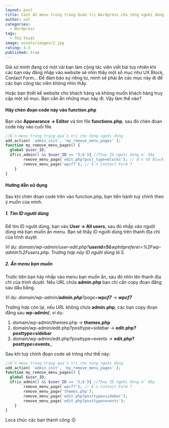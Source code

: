 ```yaml
---
layout: post
title: Cách ẩn menu trong trang Quản trị Wordpress cho từng người dùng
author: sal
categories:
  - Wordpress
tags:
  - Thủ thuật
image: assets/images/2.jpg
rating: 4.5
published: true
---
```

Giả sử mình đang có một vài bạn làm cộng tác viên viết bài tuy nhiên khi các bạn này đăng nhập vào website sẽ nhìn thấy một số mục như UX Block, Contact Form... Để đảm bảo sự riêng tư, mình sẽ phải ẩn các mục này đi để các bạn cộng tác viên không nhìn thấy.

Hoặc bạn thiết kế website cho khách hàng và không muốn khách hàng truy cập một số mục. Bạn cần ẩn những mục này đi. Vậy làm thế nào?

#### Hãy chèn đoạn code này vào function.php
Bạn vào **Appearance -> Editor** và tìm file **functions.php**, sau đó chèn đoạn code này vào cuối file.
```php
//Ẩn menu trong trang quản trị cho từng người dùng
add_action( 'admin_init', 'my_remove_menu_pages' );
function my_remove_menu_pages() {
  global $user_ID;
  if(is_admin() && $user_ID == '5;6'){ //Thay ID người dùng ở đây
        remove_menu_page('edit.php?post_type=blocks'); // Ẩn UX Block của Flatsome
        remove_menu_page('wpcf7'); // Ẩn Contact Form 7
    }
}
```
#### Hướng dẫn sử dụng
Sau khi chèn đoạn code trên vào function.php, bạn tiến hành tuỳ chỉnh theo ý muốn của mình.
#####  1. Tìm ID người dùng

<span class="spoiler">Để tìm ID người dùng, bạn vào **User -> All users**, sau đó nhấp vào người dùng mà bạn muốn ẩn menu. Bạn sẽ thấy ID người dùng trên thanh địa chỉ của trình duyệt.

_Ví dụ: domain/wp-admin/user-edit.php?**userid=5**&wphttpreferer=%2Fwp-admin%2Fusers.php. Trường hợp này ID người dùng là 5._</span>

#####  2. Ẩn menu bạn muốn

Trước tiên bạn hãy nhấp vào menu bạn muốn ẩn, sau đó nhìn lên thanh địa chỉ của trình duyệt. Nếu URL chứa **admin.php** bạn chỉ cần copy đoạn đằng sau dấu bằng.

_Ví dụ: domain/wp-admin/**admin.php**?page=**wpcf7** -> **wpcf7**_

Trường hợp còn lại, nếu URL không chứa **admin.php**, các bạn copy đoạn đằng sau **wp-admin/**, ví dụ:

1. domain/wp-admin/themes.php -> **themes.php**
1. domain/wp-admin/edit.php?posttype=sidebar -> **edit.php?posttype=sidebar**
1. domain/wp-admin/edit.php?posttype=events -> **edit.php?posttype=events**_

Sau khi tuỳ chỉnh đoạn code sẽ trông như thế này:

```php
//Ẩn menu trong trang quản trị cho từng người dùng
add_action( 'admin_init', 'my_remove_menu_pages' );
function my_remove_menu_pages() {
  global $user_ID;
  if(is_admin() && $user_ID == '5;6'){ //Thay ID người dùng ở đây
  		remove_menu_page('wpcf7'); // Ẩn Contact Form 7
        remove_menu_page('themes.php');
        remove_menu_page('edit.php?posttype=sidebar');
        remove_menu_page('edit.php?posttype=events');
    }
}
```
Loca chúc các bạn thành công :D
